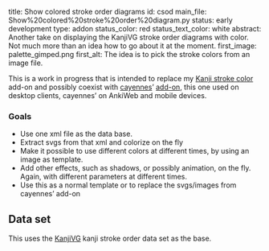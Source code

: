 title: Show colored stroke order diagrams
id: csod
main_file: Show%20colored%20stroke%20order%20diagram.py
status: early development
type: addon
status_color: red
status_text_color: white
abstract: Another take on displaying the KanjiVG stroke order diagrams with color. Not much more than an idea how to go about it at the moment.
first_image: palette_gimped.png
first_alt: The idea is to pick the stroke colors from an image file.

This is a work in progress that is intended to replace my
[Kanji stroke color](Kanji%20stroke%20colour.html) add-on and possibly
coexist with [cayennes](http://cayennes.github.com)’
[add-on](https://github.com/cayennes/kanji-colorize/tree/master/anki),
this one used on desktop clients, cayennes’ on AnkiWeb and mobile
devices.

### Goals

* Use one xml file as the data base.
* Extract svgs from that xml and colorize on the fly
* Make it possible to use different colors at different times, by
  using an image as template.
* Add other effects, such as shadows, or possibly animation, on the fly. Again, with
  different parameters at different times.
* Use this as a normal template or to replace the svgs/images from
  cayennes’ add-on

## Data set

This uses the [KanjiVG](http://kanjivg.tagaini.net/) kanji stroke
order data set as the base.
